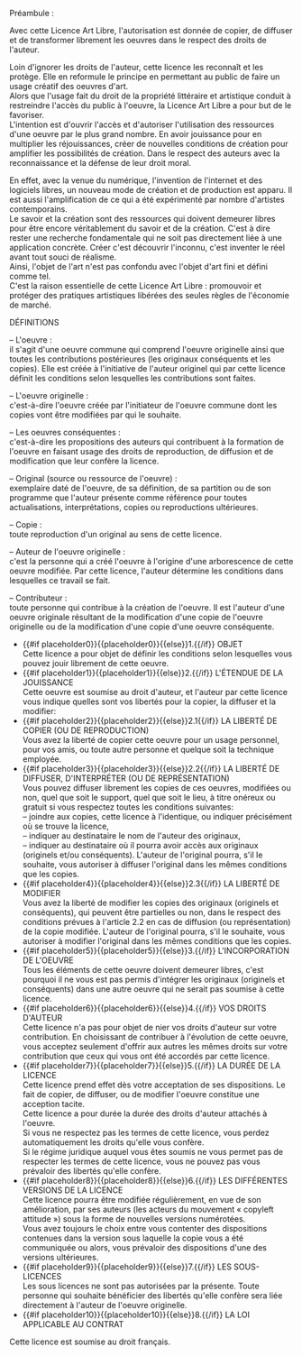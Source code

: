 Préambule :

Avec cette Licence Art Libre, l'autorisation est donnée de copier, de diffuser et de transformer librement les oeuvres dans le respect des droits de l'auteur.

Loin d'ignorer les droits de l'auteur, cette licence les reconnaît et les protège. Elle en reformule le principe en permettant au public de faire un usage créatif des oeuvres d'art.   
Alors que l'usage fait du droit de la propriété littéraire et artistique conduit à restreindre l'accès du public à l'oeuvre, la Licence Art Libre a pour but de le favoriser.   
L'intention est d'ouvrir l'accès et d'autoriser l'utilisation des ressources d'une oeuvre par le plus grand nombre. En avoir jouissance pour en multiplier les réjouissances, créer de nouvelles conditions de création pour amplifier les possibilités de création. Dans le respect des auteurs avec la reconnaissance et la défense de leur droit moral.

En effet, avec la venue du numérique, l'invention de l'internet et des logiciels libres, un nouveau mode de création et de production est apparu. Il est aussi l'amplification de ce qui a été expérimenté par nombre d'artistes contemporains.   
Le savoir et la création sont des ressources qui doivent demeurer libres pour être encore véritablement du savoir et de la création. C'est à dire rester une recherche fondamentale qui ne soit pas directement liée à une application concrète. Créer c'est découvrir l'inconnu, c'est inventer le réel avant tout souci de réalisme.   
Ainsi, l'objet de l'art n'est pas confondu avec l'objet d'art fini et défini comme tel.   
C'est la raison essentielle de cette Licence Art Libre : promouvoir et protéger des pratiques artistiques libérées des seules règles de l'économie de marché.

DÉFINITIONS

– L'oeuvre :   
il s'agit d'une oeuvre commune qui comprend l'oeuvre originelle ainsi que toutes les contributions postérieures (les originaux conséquents et les copies). Elle est créée à l'initiative de l'auteur originel qui par cette licence définit les conditions selon lesquelles les contributions sont faites.

– L'oeuvre originelle :   
c'est-à-dire l'oeuvre créée par l'initiateur de l'oeuvre commune dont les copies vont être modifiées par qui le souhaite.

– Les oeuvres conséquentes :   
c'est-à-dire les propositions des auteurs qui contribuent à la formation de l'oeuvre en faisant usage des droits de reproduction, de diffusion et de modification que leur confère la licence.

– Original (source ou ressource de l'oeuvre) :   
exemplaire daté de l'oeuvre, de sa définition, de sa partition ou de son programme que l'auteur présente comme référence pour toutes actualisations, interprétations, copies ou reproductions ultérieures.

– Copie :   
toute reproduction d'un original au sens de cette licence.

– Auteur de l'oeuvre originelle :   
c'est la personne qui a créé l'oeuvre à l'origine d'une arborescence de cette oeuvre modifiée. Par cette licence, l'auteur détermine les conditions dans lesquelles ce travail se fait.

– Contributeur :   
toute personne qui contribue à la création de l'oeuvre. Il est l'auteur d'une oeuvre originale résultant de la modification d'une copie de l'oeuvre originelle ou de la modification d'une copie d'une oeuvre conséquente.

* {{#if placeholder0}}{{placeholder0}}{{else}}1.{{/if}} OBJET   
   Cette licence a pour objet de définir les conditions selon lesquelles vous pouvez jouir librement de cette oeuvre.
* {{#if placeholder1}}{{placeholder1}}{{else}}2.{{/if}} L'ÉTENDUE DE LA JOUISSANCE   
   Cette oeuvre est soumise au droit d'auteur, et l'auteur par cette licence vous indique quelles sont vos libertés pour la copier, la diffuser et la modifier:
* {{#if placeholder2}}{{placeholder2}}{{else}}2.1{{/if}} LA LIBERTÉ DE COPIER (OU DE REPRODUCTION)   
   Vous avez la liberté de copier cette oeuvre pour un usage personnel, pour vos amis, ou toute autre personne et quelque soit la technique employée.
* {{#if placeholder3}}{{placeholder3}}{{else}}2.2{{/if}} LA LIBERTÉ DE DIFFUSER, D'INTERPRÉTER (OU DE REPRÉSENTATION)   
   Vous pouvez diffuser librement les copies de ces oeuvres, modifiées ou non, quel que soit le support, quel que soit le lieu, à titre onéreux ou gratuit si vous respectez toutes les conditions suivantes:   
   – joindre aux copies, cette licence à l'identique, ou indiquer précisément où se trouve la licence,   
   – indiquer au destinataire le nom de l'auteur des originaux,   
   – indiquer au destinataire où il pourra avoir accès aux originaux   
   (originels et/ou conséquents). L'auteur de l'original pourra, s'il le souhaite, vous autoriser à diffuser l'original dans les mêmes conditions que les copies.
* {{#if placeholder4}}{{placeholder4}}{{else}}2.3{{/if}} LA LIBERTÉ DE MODIFIER   
   Vous avez la liberté de modifier les copies des originaux (originels et conséquents), qui peuvent être partielles ou non, dans le respect des conditions prévues à l'article 2.2 en cas de diffusion (ou représentation) de la copie modifiée. L'auteur de l'original pourra, s'il le souhaite, vous autoriser à modifier l'original dans les mêmes conditions que les copies.
* {{#if placeholder5}}{{placeholder5}}{{else}}3.{{/if}} L'INCORPORATION DE L'OEUVRE   
   Tous les éléments de cette oeuvre doivent demeurer libres, c'est pourquoi il ne vous est pas permis d'intégrer les originaux (originels et conséquents) dans une autre oeuvre qui ne serait pas soumise à cette licence.
* {{#if placeholder6}}{{placeholder6}}{{else}}4.{{/if}} VOS DROITS D'AUTEUR   
   Cette licence n'a pas pour objet de nier vos droits d'auteur sur votre contribution. En choisissant de contribuer à l'évolution de cette oeuvre, vous acceptez seulement d'offrir aux autres les mêmes droits sur votre contribution que ceux qui vous ont été accordés par cette licence.
* {{#if placeholder7}}{{placeholder7}}{{else}}5.{{/if}} LA DURÉE DE LA LICENCE   
   Cette licence prend effet dès votre acceptation de ses dispositions. Le fait de copier, de diffuser, ou de modifier l'oeuvre constitue une acception tacite.   
   Cette licence a pour durée la durée des droits d'auteur attachés à l'oeuvre.   
   Si vous ne respectez pas les termes de cette licence, vous perdez automatiquement les droits qu'elle vous confère.   
   Si le régime juridique auquel vous êtes soumis ne vous permet pas de respecter les termes de cette licence, vous ne pouvez pas vous prévaloir des libertés qu'elle confère.
* {{#if placeholder8}}{{placeholder8}}{{else}}6.{{/if}} LES DIFFÉRENTES VERSIONS DE LA LICENCE   
   Cette licence pourra être modifiée régulièrement, en vue de son amélioration, par ses auteurs (les acteurs du mouvement « copyleft attitude ») sous la forme de nouvelles versions numérotées.   
   Vous avez toujours le choix entre vous contenter des dispositions contenues dans la version sous laquelle la copie vous a été communiquée ou alors, vous prévaloir des dispositions d'une des versions ultérieures.
* {{#if placeholder9}}{{placeholder9}}{{else}}7.{{/if}} LES SOUS-LICENCES   
   Les sous licences ne sont pas autorisées par la présente. Toute personne qui souhaite bénéficier des libertés qu'elle confère sera liée directement à l'auteur de l'oeuvre originelle.
* {{#if placeholder10}}{{placeholder10}}{{else}}8.{{/if}} LA LOI APPLICABLE AU CONTRAT

Cette licence est soumise au droit français.
